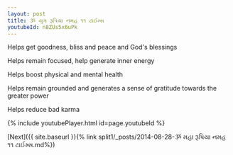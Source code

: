 ```yaml
---
layout: post
title: ૐ યુગ રૂપિયા નમહ ૧૧ ટાઈમ્સ
youtubeId: n8ZUs5x6uPk
---
```

 
 
Helps get goodness, bliss and peace and God's blessings
 
Helps remain focused, help generate inner energy 
 
Helps boost physical and mental health 
 
Helps remain grounded and generates a sense of gratitude towards the greater power 
 
Helps reduce bad karma
 
 
 
 


{% include youtubePlayer.html id=page.youtubeId %}
 
[Next]({{ site.baseurl }}{% link  split1/_posts/2014-08-28-ૐ મહા રૂપિયા નમહ ૧૧ ટાઈમ્સ.md%})
 
